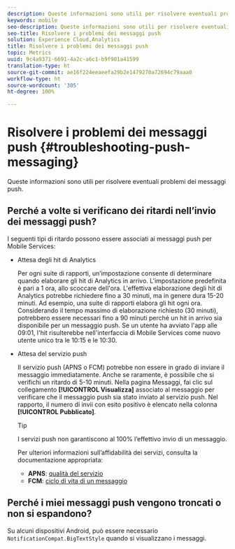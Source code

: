 ```yaml
---
description: Queste informazioni sono utili per risolvere eventuali problemi dei messaggi push.
keywords: mobile
seo-description: Queste informazioni sono utili per risolvere eventuali problemi dei messaggi push.
seo-title: Risolvere i problemi dei messaggi push
solution: Experience Cloud,Analytics
title: Risolvere i problemi dei messaggi push
topic: Metrics
uuid: 9c4a9371-6691-4a2c-a6c1-b9f901a41599
translation-type: ht
source-git-commit: ae16f224eeaeefa29b2e1479270a72694c79aaa0
workflow-type: ht
source-wordcount: '305'
ht-degree: 100%

---
```



# Risolvere i problemi dei messaggi push {#troubleshooting-push-messaging}

Queste informazioni sono utili per risolvere eventuali problemi dei messaggi push.

## Perché a volte si verificano dei ritardi nell’invio dei messaggi push?

I seguenti tipi di ritardo possono essere associati ai messaggi push per Mobile Services:

* Attesa degli hit di Analytics

   Per ogni suite di rapporti, un’impostazione consente di determinare quando elaborare gli hit di Analytics in arrivo. L&#39;impostazione predefinita è pari a 1 ora, allo scoccare dell&#39;ora. L&#39;effettiva elaborazione degli hit di Analytics potrebbe richiedere fino a 30 minuti, ma in genere dura 15-20 minuti. Ad esempio, una suite di rapporti elabora gli hit ogni ora. Considerando il tempo massimo di elaborazione richiesto (30 minuti), potrebbero essere necessari fino a 90 minuti perché un hit in arrivo sia disponibile per un messaggio push. Se un utente ha avviato l&#39;app alle 09:01, l&#39;hit risulterebbe nell&#39;interfaccia di Mobile Services come nuovo utente unico tra le 10:15 e le 10:30.

* Attesa del servizio push

   Il servizio push (APNS o FCM) potrebbe non essere in grado di inviare il messaggio immediatamente. Anche se raramente, è possibile che si verifichi un ritardo di 5-10 minuti. Nella pagina Messaggi, fai clic sul collegamento **[!UICONTROL Visualizza]** associato al messaggio per verificare che il messaggio push sia stato inviato al servizio push. Nel rapporto, il numero di invii con esito positivo è elencato nella colonna **[!UICONTROL Pubblicato]**.

   >[!TIP]
   >
   >I servizi push non garantiscono al 100% l’effettivo invio di un messaggio.

   Per ulteriori informazioni sull’affidabilità dei servizi, consulta la documentazione appropriata:

   * **APNS**: [qualità del servizio](https://developer.apple.com/library/content/documentation/NetworkingInternet/Conceptual/RemoteNotificationsPG/APNSOverview.html#//apple_ref/doc/uid/TP40008194-CH8-SW5)
   * **FCM**: [ciclo di vita di un messaggio](https://firebase.google.com/docs/cloud-messaging/concept-options#lifetime)

## Perché i miei messaggi push vengono troncati o non si espandono?

Su alcuni dispositivi Android, può essere necessario `NotificationCompat.BigTextStyle` quando si visualizzano i messaggi.
